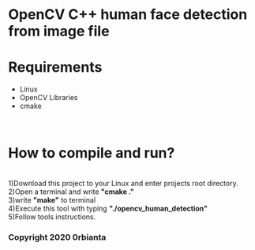 # OpenCV C++ human face detection from image file

# Requirements
 - Linux</br>
 - OpenCV Libraries</br>
 - cmake</br>
</br>
<h1> How to compile and run?</h1>
</br>
1)Download this project to your Linux and enter projects root directory.</br>
2)Open a terminal and write <b>"cmake ."</b></br>
3)write <b>"make"</b> to terminal</br>
4)Execute this tool with typing <b>"./opencv_human_detection"</b></br>
5)Follow tools instructions.</br>

<h3>Copyright 2020 0rbianta</h3>
